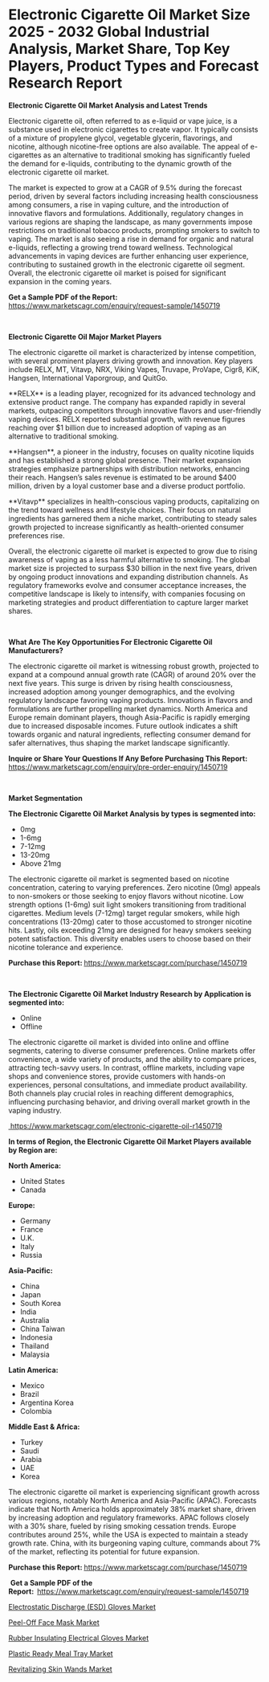 <p><h1>Electronic Cigarette Oil Market Size 2025 - 2032 Global Industrial Analysis, Market Share, Top Key Players, Product Types and Forecast Research Report</h1></p><p><strong>Electronic Cigarette Oil Market Analysis and Latest Trends</strong></p>
<p><p>Electronic cigarette oil, often referred to as e-liquid or vape juice, is a substance used in electronic cigarettes to create vapor. It typically consists of a mixture of propylene glycol, vegetable glycerin, flavorings, and nicotine, although nicotine-free options are also available. The appeal of e-cigarettes as an alternative to traditional smoking has significantly fueled the demand for e-liquids, contributing to the dynamic growth of the electronic cigarette oil market.</p><p>The market is expected to grow at a CAGR of 9.5% during the forecast period, driven by several factors including increasing health consciousness among consumers, a rise in vaping culture, and the introduction of innovative flavors and formulations. Additionally, regulatory changes in various regions are shaping the landscape, as many governments impose restrictions on traditional tobacco products, prompting smokers to switch to vaping. The market is also seeing a rise in demand for organic and natural e-liquids, reflecting a growing trend toward wellness. Technological advancements in vaping devices are further enhancing user experience, contributing to sustained growth in the electronic cigarette oil segment. Overall, the electronic cigarette oil market is poised for significant expansion in the coming years.</p></p>
<p><strong>Get a Sample PDF of the Report:&nbsp;</strong> <a href="https://www.marketscagr.com/enquiry/request-sample/1450719?utm_campaign=1097&utm_medium=2&utm_source=Github&utm_content=ia&utm_term=05042025&utm_id=electronic-cigarette-oil">https://www.marketscagr.com/enquiry/request-sample/1450719</a></p>
<p>&nbsp;</p>
<p><strong>Electronic Cigarette Oil Major Market Players</strong></p>
<p><p>The electronic cigarette oil market is characterized by intense competition, with several prominent players driving growth and innovation. Key players include RELX, MT, Vitavp, NRX, Viking Vapes, Truvape, ProVape, Cigr8, KiK, Hangsen, International Vaporgroup, and QuitGo.</p><p>**RELX** is a leading player, recognized for its advanced technology and extensive product range. The company has expanded rapidly in several markets, outpacing competitors through innovative flavors and user-friendly vaping devices. RELX reported substantial growth, with revenue figures reaching over $1 billion due to increased adoption of vaping as an alternative to traditional smoking.</p><p>**Hangsen**, a pioneer in the industry, focuses on quality nicotine liquids and has established a strong global presence. Their market expansion strategies emphasize partnerships with distribution networks, enhancing their reach. Hangsen’s sales revenue is estimated to be around $400 million, driven by a loyal customer base and a diverse product portfolio.</p><p>**Vitavp** specializes in health-conscious vaping products, capitalizing on the trend toward wellness and lifestyle choices. Their focus on natural ingredients has garnered them a niche market, contributing to steady sales growth projected to increase significantly as health-oriented consumer preferences rise.</p><p>Overall, the electronic cigarette oil market is expected to grow due to rising awareness of vaping as a less harmful alternative to smoking. The global market size is projected to surpass $30 billion in the next five years, driven by ongoing product innovations and expanding distribution channels. As regulatory frameworks evolve and consumer acceptance increases, the competitive landscape is likely to intensify, with companies focusing on marketing strategies and product differentiation to capture larger market shares.</p></p>
<p>&nbsp;</p>
<p><strong>What Are The Key Opportunities For Electronic Cigarette Oil Manufacturers?</strong></p>
<p><p>The electronic cigarette oil market is witnessing robust growth, projected to expand at a compound annual growth rate (CAGR) of around 20% over the next five years. This surge is driven by rising health consciousness, increased adoption among younger demographics, and the evolving regulatory landscape favoring vaping products. Innovations in flavors and formulations are further propelling market dynamics. North America and Europe remain dominant players, though Asia-Pacific is rapidly emerging due to increased disposable incomes. Future outlook indicates a shift towards organic and natural ingredients, reflecting consumer demand for safer alternatives, thus shaping the market landscape significantly.</p></p>
<p><strong>Inquire or Share Your Questions If Any Before Purchasing This Report:</strong> <a href="https://www.marketscagr.com/enquiry/pre-order-enquiry/1450719?utm_campaign=1097&utm_medium=2&utm_source=Github&utm_content=ia&utm_term=05042025&utm_id=electronic-cigarette-oil">https://www.marketscagr.com/enquiry/pre-order-enquiry/1450719</a></p>
<p>&nbsp;</p>
<p><strong>Market Segmentation</strong></p>
<p><strong>The Electronic Cigarette Oil Market Analysis by types is segmented into:</strong></p>
<p><ul><li>0mg</li><li>1-6mg</li><li>7-12mg</li><li>13-20mg</li><li>Above 21mg</li></ul></p>
<p><p>The electronic cigarette oil market is segmented based on nicotine concentration, catering to varying preferences. Zero nicotine (0mg) appeals to non-smokers or those seeking to enjoy flavors without nicotine. Low strength options (1-6mg) suit light smokers transitioning from traditional cigarettes. Medium levels (7-12mg) target regular smokers, while high concentrations (13-20mg) cater to those accustomed to stronger nicotine hits. Lastly, oils exceeding 21mg are designed for heavy smokers seeking potent satisfaction. This diversity enables users to choose based on their nicotine tolerance and experience.</p></p>
<p><strong>Purchase this Report:&nbsp;</strong><a href="https://www.marketscagr.com/purchase/1450719?utm_campaign=1097&utm_medium=2&utm_source=Github&utm_content=ia&utm_term=05042025&utm_id=electronic-cigarette-oil">https://www.marketscagr.com/purchase/1450719</a></p>
<p>&nbsp;</p>
<p><strong>The Electronic Cigarette Oil Market Industry Research by Application is segmented into:</strong></p>
<p><ul><li>Online</li><li>Offline</li></ul></p>
<p><p>The electronic cigarette oil market is divided into online and offline segments, catering to diverse consumer preferences. Online markets offer convenience, a wide variety of products, and the ability to compare prices, attracting tech-savvy users. In contrast, offline markets, including vape shops and convenience stores, provide customers with hands-on experiences, personal consultations, and immediate product availability. Both channels play crucial roles in reaching different demographics, influencing purchasing behavior, and driving overall market growth in the vaping industry.</p></p>
<p><a href="https://www.marketscagr.com/electronic-cigarette-oil-r1450719?utm_campaign=1097&utm_medium=2&utm_source=Github&utm_content=ia&utm_term=05042025&utm_id=electronic-cigarette-oil">&nbsp;https://www.marketscagr.com/electronic-cigarette-oil-r1450719</a></p>
<p><strong>In terms of Region, the Electronic Cigarette Oil Market Players available by Region are:</strong></p>
<p>
    <p> <strong> North America: </strong>
        <ul>
            <li>United States</li>
            <li>Canada</li>
        </ul>
        </p> 
    <p> <strong> Europe: </strong>
        <ul>
            <li>Germany</li>
            <li>France</li>
            <li>U.K.</li>
            <li>Italy</li>
            <li>Russia</li>
        </ul>
        </p> 
    <p> <strong> Asia-Pacific: </strong>
        <ul>
            <li>China</li>
            <li>Japan</li>
            <li>South Korea</li>
            <li>India</li>
            <li>Australia</li>
            <li>China Taiwan</li>
            <li>Indonesia</li>
            <li>Thailand</li>
            <li>Malaysia</li>
        </ul>
        </p> 
    <p> <strong> Latin America: </strong>
        <ul>
            <li>Mexico</li>
            <li>Brazil</li>
            <li>Argentina Korea</li>
            <li>Colombia</li>
        </ul>
        </p> 
    <p> <strong> Middle East & Africa: </strong>
        <ul>
            <li>Turkey</li>
            <li>Saudi</li>
            <li>Arabia</li>
            <li>UAE</li>
            <li>Korea</li>
        </ul>
    </p>
    </p>
<p><p>The electronic cigarette oil market is experiencing significant growth across various regions, notably North America and Asia-Pacific (APAC). Forecasts indicate that North America holds approximately 38% market share, driven by increasing adoption and regulatory frameworks. APAC follows closely with a 30% share, fueled by rising smoking cessation trends. Europe contributes around 25%, while the USA is expected to maintain a steady growth rate. China, with its burgeoning vaping culture, commands about 7% of the market, reflecting its potential for future expansion.</p></p>
<p><strong>Purchase this Report: </strong><a href="https://www.marketscagr.com/purchase/1450719?utm_campaign=1097&utm_medium=2&utm_source=Github&utm_content=ia&utm_term=05042025&utm_id=electronic-cigarette-oil">https://www.marketscagr.com/purchase/1450719</a></p>
<p>&nbsp;<strong>Get a Sample PDF of the Report:&nbsp;&nbsp;</strong><a href="https://www.marketscagr.com/enquiry/request-sample/1450719?utm_campaign=1097&utm_medium=2&utm_source=Github&utm_content=ia&utm_term=05042025&utm_id=electronic-cigarette-oil">https://www.marketscagr.com/enquiry/request-sample/1450719</a></p>
<p><strong></strong></p>
<p><p><a href="https://github.com/castoriffic/Market-Research-Report-List-6/blob/main/electrostatic-discharge-esd-gloves-market.md?utm_campaign=1097&utm_medium=2&utm_source=Github&utm_content=ia&utm_term=05042025&utm_id=electronic-cigarette-oil">Electrostatic Discharge (ESD) Gloves Market</a></p><p><a href="https://github.com/koskasislo39/Market-Research-Report-List-1/blob/main/peel-off-face-mask-market.md?utm_campaign=1097&utm_medium=2&utm_source=Github&utm_content=ia&utm_term=05042025&utm_id=electronic-cigarette-oil">Peel-Off Face Mask Market</a></p><p><a href="https://github.com/baetahassaz6/Market-Research-Report-List-1/blob/main/rubber-insulating-electrical-gloves-market.md?utm_campaign=1097&utm_medium=2&utm_source=Github&utm_content=ia&utm_term=05042025&utm_id=electronic-cigarette-oil">Rubber Insulating Electrical Gloves Market</a></p><p><a href="https://github.com/oliffzillamv/Market-Research-Report-List-1/blob/main/plastic-ready-meal-tray-market.md?utm_campaign=1097&utm_medium=2&utm_source=Github&utm_content=ia&utm_term=05042025&utm_id=electronic-cigarette-oil">Plastic Ready Meal Tray Market</a></p><p><a href="https://github.com/seyalshudae7/Market-Research-Report-List-1/blob/main/revitalizing-skin-wands-market.md?utm_campaign=1097&utm_medium=2&utm_source=Github&utm_content=ia&utm_term=05042025&utm_id=electronic-cigarette-oil">Revitalizing Skin Wands Market</a></p></p>